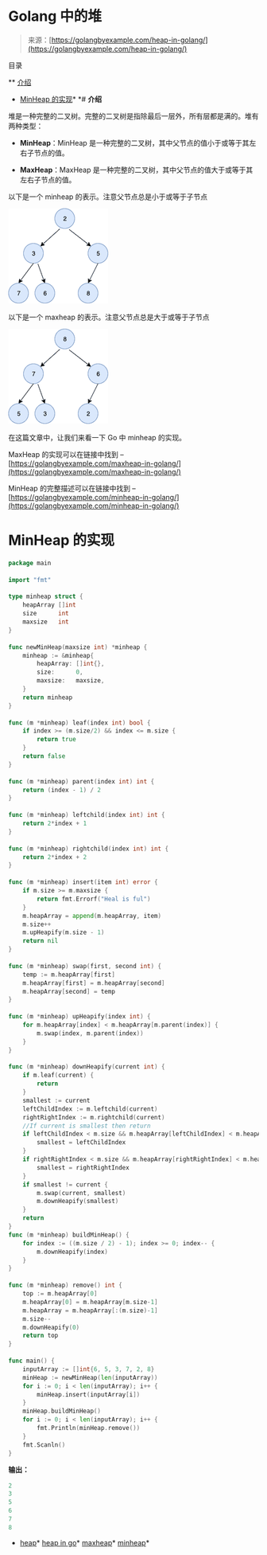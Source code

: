 <!--yml

类别：未分类

日期：2024-10-13 06:05:48

-->

# Golang 中的堆

> 来源：[https://golangbyexample.com/heap-in-golang/](https://golangbyexample.com/heap-in-golang/)

目录

**   [介绍](#Introduction "Introduction")

+   [MinHeap 的实现](#Implementation_of_MinHeap "Implementation of MinHeap")*  *# **介绍**

堆是一种完整的二叉树。完整的二叉树是指除最后一层外，所有层都是满的。堆有两种类型：

+   **MinHeap**：MinHeap 是一种完整的二叉树，其中父节点的值小于或等于其左右子节点的值。

+   **MaxHeap**：MaxHeap 是一种完整的二叉树，其中父节点的值大于或等于其左右子节点的值。

以下是一个 minheap 的表示。注意父节点总是小于或等于子节点

![](img/693dba4ca31661ce2f15e7001b645441.png)

以下是一个 maxheap 的表示。注意父节点总是大于或等于子节点

![](img/32fb0e4c70c6a9b75511ddafc2106833.png)

在这篇文章中，让我们来看一下 Go 中 minheap 的实现。

MaxHeap 的实现可以在链接中找到 – [https://golangbyexample.com/maxheap-in-golang/](https://golangbyexample.com/maxheap-in-golang/)

MinHeap 的完整描述可以在链接中找到 – [https://golangbyexample.com/minheap-in-golang/](https://golangbyexample.com/minheap-in-golang/)

# **MinHeap 的实现**

```go
package main

import "fmt"

type minheap struct {
    heapArray []int
    size      int
    maxsize   int
}

func newMinHeap(maxsize int) *minheap {
    minheap := &minheap{
        heapArray: []int{},
        size:      0,
        maxsize:   maxsize,
    }
    return minheap
}

func (m *minheap) leaf(index int) bool {
    if index >= (m.size/2) && index <= m.size {
        return true
    }
    return false
}

func (m *minheap) parent(index int) int {
    return (index - 1) / 2
}

func (m *minheap) leftchild(index int) int {
    return 2*index + 1
}

func (m *minheap) rightchild(index int) int {
    return 2*index + 2
}

func (m *minheap) insert(item int) error {
    if m.size >= m.maxsize {
        return fmt.Errorf("Heal is ful")
    }
    m.heapArray = append(m.heapArray, item)
    m.size++
    m.upHeapify(m.size - 1)
    return nil
}

func (m *minheap) swap(first, second int) {
    temp := m.heapArray[first]
    m.heapArray[first] = m.heapArray[second]
    m.heapArray[second] = temp
}

func (m *minheap) upHeapify(index int) {
    for m.heapArray[index] < m.heapArray[m.parent(index)] {
        m.swap(index, m.parent(index))
    }
}

func (m *minheap) downHeapify(current int) {
    if m.leaf(current) {
        return
    }
    smallest := current
    leftChildIndex := m.leftchild(current)
    rightRightIndex := m.rightchild(current)
    //If current is smallest then return
    if leftChildIndex < m.size && m.heapArray[leftChildIndex] < m.heapArray[smallest] {
        smallest = leftChildIndex
    }
    if rightRightIndex < m.size && m.heapArray[rightRightIndex] < m.heapArray[smallest] {
        smallest = rightRightIndex
    }
    if smallest != current {
        m.swap(current, smallest)
        m.downHeapify(smallest)
    }
    return
}
func (m *minheap) buildMinHeap() {
    for index := ((m.size / 2) - 1); index >= 0; index-- {
        m.downHeapify(index)
    }
}

func (m *minheap) remove() int {
    top := m.heapArray[0]
    m.heapArray[0] = m.heapArray[m.size-1]
    m.heapArray = m.heapArray[:(m.size)-1]
    m.size--
    m.downHeapify(0)
    return top
}

func main() {
    inputArray := []int{6, 5, 3, 7, 2, 8}
    minHeap := newMinHeap(len(inputArray))
    for i := 0; i < len(inputArray); i++ {
        minHeap.insert(inputArray[i])
    }
    minHeap.buildMinHeap()
    for i := 0; i < len(inputArray); i++ {
        fmt.Println(minHeap.remove())
    }
    fmt.Scanln()
}
```

**输出：**

```go
2
3
5
6
7
8
```

+   [heap](https://golangbyexample.com/tag/heap/)*   [heap in go](https://golangbyexample.com/tag/heap-in-go/)*   [maxheap](https://golangbyexample.com/tag/maxheap/)*   [minheap](https://golangbyexample.com/tag/minheap/)*

